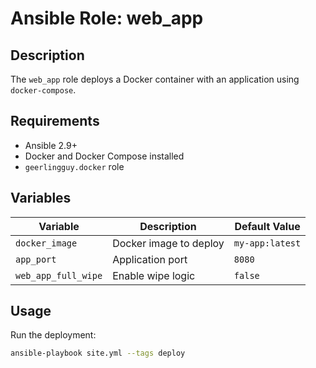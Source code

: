 # Ansible Role: web_app

## Description
The `web_app` role deploys a Docker container with an application using `docker-compose`.

## Requirements
- Ansible 2.9+
- Docker and Docker Compose installed
- `geerlingguy.docker` role

## Variables
| Variable            | Description            | Default Value         |
|---------------------|------------------------|-----------------------|
| `docker_image`      | Docker image to deploy | `my-app:latest` |
| `app_port`          | Application port       | `8080`                |
| `web_app_full_wipe` | Enable wipe logic      | `false`               |

## Usage

Run the deployment:

 ```bash
 ansible-playbook site.yml --tags deploy